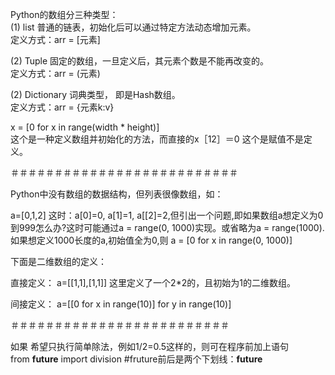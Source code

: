 Python的数组分三种类型：  
(1) list 普通的链表，初始化后可以通过特定方法动态增加元素。  
定义方式：arr = [元素]  
  
(2) Tuple 固定的数组，一旦定义后，其元素个数是不能再改变的。  
定义方式：arr = (元素)  
  
(2) Dictionary 词典类型， 即是Hash数组。  
定义方式：arr = {元素k:v}  
  
x = [0 for x in range(width * height)]  
这个是一种定义数组并初始化的方法，而直接的x［12］＝0 这个是赋值不是定义。   

＃＃＃＃＃＃＃＃＃＃＃＃＃＃＃＃＃＃＃＃＃＃＃＃＃＃


Python中没有数组的数据结构，但列表很像数组，如：

a=[0,1,2]
这时：a[0]=0, a[1]=1, a[[2]=2,但引出一个问题,即如果数组a想定义为0到999怎么办?这时可能通过a = range(0, 1000)实现。或省略为a = range(1000).如果想定义1000长度的a,初始值全为0,则 a = [0 for x in range(0, 1000)]

下面是二维数组的定义：

直接定义：
a=[[1,1],[1,1]]
这里定义了一个2*2的，且初始为1的二维数组。

间接定义：
a=[[0 for x in range(10)] for y in range(10)]  

＃＃＃＃＃＃＃＃＃＃＃＃＃＃＃＃＃＃＃＃＃＃＃＃＃

如果 希望只执行简单除法，例如1/2=0.5这样的，则可在程序前加上语句  
from __future__ import division #fruture前后是两个下划线：__future__  
